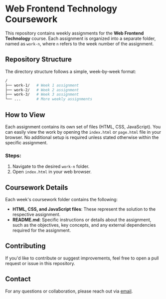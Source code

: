 # Web Frontend Technology Coursework

This repository contains weekly assignments for the **Web Frontend Technology** course. Each assignment is organized into a separate folder, named as `work-n`, where `n` refers to the week number of the assignment.

## Repository Structure

The directory structure follows a simple, week-by-week format:

```bash
/
├── work-1/   # Week 1 assignment
├── work-2/   # Week 2 assignment
├── work-3/   # Week 3 assignment
└── ...       # More weekly assignments
```

## How to View

Each assignment contains its own set of files (HTML, CSS, JavaScript). You can easily view the work by opening the `index.html` or `page.html` file in your browser. No additional setup is required unless stated otherwise within the specific assignment.

### Steps:
1. Navigate to the desired `work-n` folder.
2. Open `index.html` in your web browser.

## Coursework Details

Each week's coursework folder contains the following:

- **HTML, CSS, and JavaScript files**: These represent the solution to the respective assignment.
- **README.md**: Specific instructions or details about the assignment, such as the objectives, key concepts, and any external dependencies required for the assignment.

## Contributing

If you'd like to contribute or suggest improvements, feel free to open a pull request or issue in this repository.

## Contact

For any questions or collaboration, please reach out via [email](mailto:hsichingchang@gmail.com).